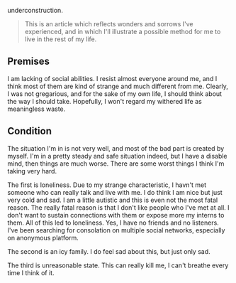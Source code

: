underconstruction.

> This is an article which reflects wonders and sorrows I've experienced, and in which I'll illustrate a possible method for me to live in the rest of my life. 

## Premises

I am lacking of social abilities. I resist almost everyone around me, and I think most of them are kind of strange and much different from me. Clearly, I was not gregarious, and for the sake of my own life, I should think about the way I should take. Hopefully, I won't regard my withered life as meaningless waste.

## Condition

The situation I'm in is not very well, and most of the bad part is created by myself. I'm in a pretty steady and safe situation indeed, but I have a disable mind, then things are much worse. There are some worst things I think I'm taking very hard. 

The first is loneliness. Due to my strange characteristic, I havn't met someone who can really talk and live with me. I do think I am nice but just very cold and sad. I am a little autistic and this is even not the most fatal reason. The really fatal reason is that I don't like people who I've met at all. I don't want to sustain connections with them or expose more my interns to them. All of this led to loneliness. Yes, I have no friends and no listeners. I've been searching for consolation on multiple social networks, especially on anonymous platform.

The second is an icy family. I do feel sad about this, but just only sad.

The third is unreasonable state. This can really kill me, I can't breathe every time I think of it.





